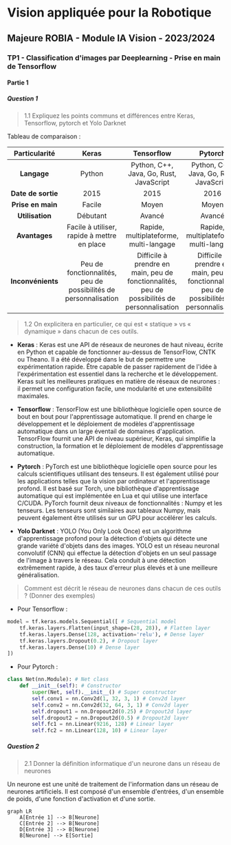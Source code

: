 <!-- ![1697611556207](image/Tp1/1697611556207.png) -->
# Vision appliquée pour la Robotique
## Majeure ROBIA - Module IA Vision - 2023/2024

### TP1 - Classification d'images par Deeplearning - Prise en main de Tensorflow

#### Partie 1

##### Question 1

> 1.1 Expliquez les points communs et différences entre Keras, Tensorflow, pytorch et Yolo Darknet

Tableau de comparaison :

| Particularité | Keras | Tensorflow | Pytorch | Yolo Darknet |
| :---: | :---: | :---: | :---: | :---: |
| **Langage** | Python | Python, C++, Java, Go, Rust, JavaScript | Python, C++, Java, Go, Rust, JavaScript | C |
| **Date de sortie** | 2015 | 2015 | 2016 | 2016 |
| **Prise en main** | Facile | Moyen | Moyen | Difficile |
| **Utilisation** | Débutant | Avancé | Avancé | Avancé |
| **Avantages** | Facile à utiliser, rapide à mettre en place | Rapide, multiplateforme, multi-langage | Rapide, multiplateforme, multi-langage | Rapide, multiplateforme, multi-langage |
| **Inconvénients** | Peu de fonctionnalités, peu de possibilités de personnalisation | Difficile à prendre en main, peu de fonctionnalités, peu de possibilités de personnalisation | Difficile à prendre en main, peu de fonctionnalités, peu de possibilités de personnalisation | Difficile à prendre en main, peu de fonctionnalités, peu de possibilités de personnalisation |

> 1.2 On explicitera en particulier, ce qui est « statique » vs « dynamique » dans chacun de ces outils.

- **Keras** : Keras est une API de réseaux de neurones de haut niveau, écrite en Python et capable de fonctionner au-dessus de TensorFlow, CNTK ou Theano. Il a été développé dans le but de permettre une expérimentation rapide. Être capable de passer rapidement de l'idée à l'expérimentation est essentiel dans la recherche et le développement. Keras suit les meilleures pratiques en matière de réseaux de neurones : il permet une configuration facile, une modularité et une extensibilité maximales.

- **Tensorflow** : TensorFlow est une bibliothèque logicielle open source de bout en bout pour l'apprentissage automatique. Il prend en charge le développement et le déploiement de modèles d'apprentissage automatique dans un large éventail de domaines d'application. TensorFlow fournit une API de niveau supérieur, Keras, qui simplifie la construction, la formation et le déploiement de modèles d'apprentissage automatique.

- **Pytorch** : PyTorch est une bibliothèque logicielle open source pour les calculs scientifiques utilisant des tenseurs. Il est également utilisé pour les applications telles que la vision par ordinateur et l'apprentissage profond. Il est basé sur Torch, une bibliothèque d'apprentissage automatique qui est implémentée en Lua et qui utilise une interface C/CUDA. PyTorch fournit deux niveaux de fonctionnalités : Numpy et les tenseurs. Les tenseurs sont similaires aux tableaux Numpy, mais peuvent également être utilisés sur un GPU pour accélérer les calculs.

- **Yolo Darknet** : YOLO (You Only Look Once) est un algorithme d'apprentissage profond pour la détection d'objets qui détecte une grande variété d'objets dans des images. YOLO est un réseau neuronal convolutif (CNN) qui effectue la détection d'objets en un seul passage de l'image à travers le réseau. Cela conduit à une détection extrêmement rapide, à des taux d'erreur plus élevés et à une meilleure généralisation.

> Comment est décrit le réseau de neurones dans chacun de ces outils ? (Donner des exemples)

- Pour Tensorflow :

```python
model = tf.keras.models.Sequential([ # Sequential model
    tf.keras.layers.Flatten(input_shape=(28, 28)), # Flatten layer
    tf.keras.layers.Dense(128, activation='relu'), # Dense layer
    tf.keras.layers.Dropout(0.2), # Dropout layer
    tf.keras.layers.Dense(10) # Dense layer
])
```

- Pour Pytorch :

```python
class Net(nn.Module): # Net class
    def __init__(self): # Constructor
        super(Net, self).__init__() # Super constructor
        self.conv1 = nn.Conv2d(1, 32, 3, 1) # Conv2d layer
        self.conv2 = nn.Conv2d(32, 64, 3, 1) # Conv2d layer
        self.dropout1 = nn.Dropout2d(0.25) # Dropout2d layer
        self.dropout2 = nn.Dropout2d(0.5) # Dropout2d layer
        self.fc1 = nn.Linear(9216, 128) # Linear layer
        self.fc2 = nn.Linear(128, 10) # Linear layer
```

##### Question 2

> 2.1 Donner la définition informatique d'un neurone dans un réseau de neurones

Un neurone est une unité de traitement de l'information dans un réseau de neurones artificiels. Il est composé d'un ensemble d'entrées, d'un ensemble de poids, d'une fonction d'activation et d'une sortie.

```mermaid
graph LR
    A[Entrée 1] --> B[Neurone]
    C[Entrée 2] --> B[Neurone]
    D[Entrée 3] --> B[Neurone]
    B[Neurone] --> E[Sortie]
```

